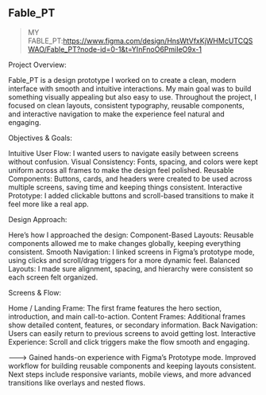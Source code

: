 ## Fable_PT

> MY FABLE_PT:https://www.figma.com/design/HnsWtVfxKjWHMcUTCQSWAO/Fable_PT?node-id=0-1&t=YInFnoO6PmiIeO9x-1

Project Overview:

Fable_PT is a design prototype I worked on to create a clean, modern interface with smooth and intuitive interactions. My main goal was to build something visually appealing but also easy to use. Throughout the project, I focused on clean layouts, consistent typography, reusable components, and interactive navigation to make the experience feel natural and engaging.

Objectives & Goals:

Intuitive User Flow: I wanted users to navigate easily between screens without confusion.
Visual Consistency: Fonts, spacing, and colors were kept uniform across all frames to make the design feel polished.
Reusable Components: Buttons, cards, and headers were created to be used across multiple screens, saving time and keeping things consistent.
Interactive Prototype: I added clickable buttons and scroll-based transitions to make it feel more like a real app.

Design Approach:

Here’s how I approached the design:
Component-Based Layouts: Reusable components allowed me to make changes globally, keeping everything consistent.
Smooth Navigation: I linked screens in Figma’s prototype mode, using clicks and scroll/drag triggers for a more dynamic feel.
Balanced Layouts: I made sure alignment, spacing, and hierarchy were consistent so each screen felt organized.

Screens & Flow:

Home / Landing Frame: The first frame features the hero section, introduction, and main call-to-action.
Content Frames: Additional frames show detailed content, features, or secondary information.
Back Navigation: Users can easily return to previous screens to avoid getting lost.
Interactive Experience: Scroll and click triggers make the flow smooth and engaging.

--->
Gained hands-on experience with Figma’s Prototype mode.
Improved workflow for building reusable components and keeping layouts consistent.
Next steps include responsive variants, mobile views, and more advanced transitions like overlays and nested flows.
